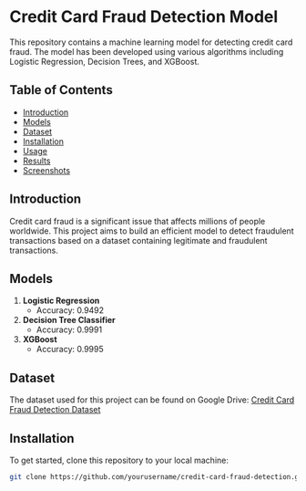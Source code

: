 # Credit Card Fraud Detection Model

This repository contains a machine learning model for detecting credit card fraud. The model has been developed using various algorithms including Logistic Regression, Decision Trees, and XGBoost.

## Table of Contents
- [Introduction](#introduction)
- [Models](#models)
- [Dataset](#dataset)
- [Installation](#installation)
- [Usage](#usage)
- [Results](#results)
- [Screenshots](#screenshots)

## Introduction
Credit card fraud is a significant issue that affects millions of people worldwide. This project aims to build an efficient model to detect fraudulent transactions based on a dataset containing legitimate and fraudulent transactions.

## Models
1. **Logistic Regression**  
   - Accuracy: 0.9492
2. **Decision Tree Classifier**  
   - Accuracy: 0.9991
3. **XGBoost**  
   - Accuracy: 0.9995

## Dataset
The dataset used for this project can be found on Google Drive: [Credit Card Fraud Detection Dataset](https://drive.google.com/your_dataset_link_here)

## Installation
To get started, clone this repository to your local machine:

```bash
git clone https://github.com/yourusername/credit-card-fraud-detection.git
